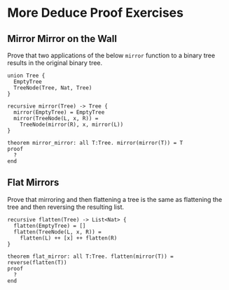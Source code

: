 # More Deduce Proof Exercises

## Mirror Mirror on the Wall

Prove that two applications of the below `mirror` function to a binary
tree results in the original binary tree.

```
union Tree {
  EmptyTree
  TreeNode(Tree, Nat, Tree)
}

recursive mirror(Tree) -> Tree {
  mirror(EmptyTree) = EmptyTree
  mirror(TreeNode(L, x, R)) =
    TreeNode(mirror(R), x, mirror(L))
}

theorem mirror_mirror: all T:Tree. mirror(mirror(T)) = T
proof
  ?
end
```

## Flat Mirrors

Prove that mirroring and then flattening a tree is the same as
flattening the tree and then reversing the resulting list.

```
recursive flatten(Tree) -> List<Nat> {
  flatten(EmptyTree) = []
  flatten(TreeNode(L, x, R)) =
    flatten(L) ++ [x] ++ flatten(R)
}

theorem flat_mirror: all T:Tree. flatten(mirror(T)) = reverse(flatten(T))
proof
  ?
end
```
